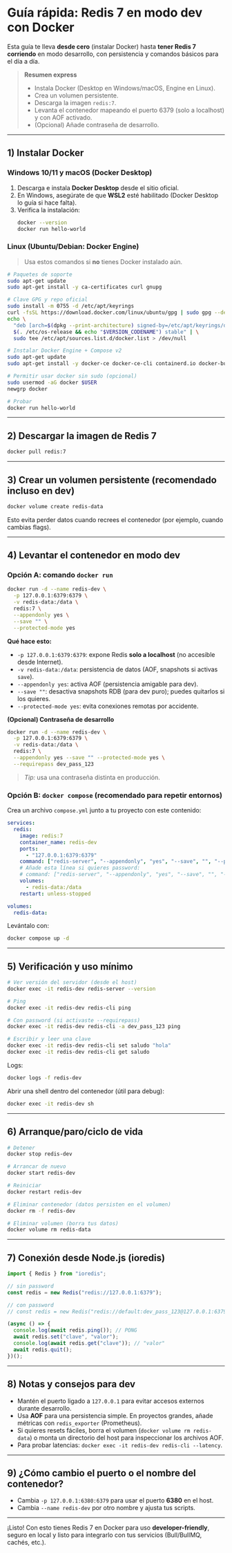 # Guía rápida: Redis 7 en modo **dev** con Docker

Esta guía te lleva **desde cero** (instalar Docker) hasta **tener Redis 7 corriendo** en modo desarrollo, con persistencia y comandos básicos para el día a día.

> **Resumen express**  
> - Instala Docker (Desktop en Windows/macOS, Engine en Linux).  
> - Crea un volumen persistente.  
> - Descarga la imagen `redis:7`.  
> - Levanta el contenedor mapeando el puerto 6379 (solo a localhost) y con AOF activado.  
> - (Opcional) Añade contraseña de desarrollo.  

---

## 1) Instalar Docker

### Windows 10/11 y macOS (Docker Desktop)
1. Descarga e instala **Docker Desktop** desde el sitio oficial.
2. En Windows, asegúrate de que **WSL2** esté habilitado (Docker Desktop lo guía si hace falta).
3. Verifica la instalación:
   ```bash
   docker --version
   docker run hello-world
   ```

### Linux (Ubuntu/Debian: Docker Engine)
> Usa estos comandos si **no** tienes Docker instalado aún.
```bash
# Paquetes de soporte
sudo apt-get update
sudo apt-get install -y ca-certificates curl gnupg

# Clave GPG y repo oficial
sudo install -m 0755 -d /etc/apt/keyrings
curl -fsSL https://download.docker.com/linux/ubuntu/gpg | sudo gpg --dearmor -o /etc/apt/keyrings/docker.gpg
echo \
  "deb [arch=$(dpkg --print-architecture) signed-by=/etc/apt/keyrings/docker.gpg] https://download.docker.com/linux/ubuntu \
  $(. /etc/os-release && echo "$VERSION_CODENAME") stable" | \
  sudo tee /etc/apt/sources.list.d/docker.list > /dev/null

# Instalar Docker Engine + Compose v2
sudo apt-get update
sudo apt-get install -y docker-ce docker-ce-cli containerd.io docker-buildx-plugin docker-compose-plugin

# Permitir usar docker sin sudo (opcional)
sudo usermod -aG docker $USER
newgrp docker

# Probar
docker run hello-world
```

---

## 2) Descargar la imagen de Redis 7
```bash
docker pull redis:7
```

---

## 3) Crear un volumen persistente (recomendado incluso en dev)
```bash
docker volume create redis-data
```

Esto evita perder datos cuando recrees el contenedor (por ejemplo, cuando cambias flags).

---

## 4) Levantar el contenedor en modo **dev**

### Opción A: comando `docker run`
```bash
docker run -d --name redis-dev \
  -p 127.0.0.1:6379:6379 \
  -v redis-data:/data \
  redis:7 \
  --appendonly yes \
  --save "" \
  --protected-mode yes
```
**Qué hace esto:**
- `-p 127.0.0.1:6379:6379`: expone Redis **solo a localhost** (no accesible desde Internet).
- `-v redis-data:/data`: persistencia de datos (AOF, snapshots si activas `save`).
- `--appendonly yes`: activa AOF (persistencia amigable para dev).
- `--save ""`: desactiva snapshots RDB (para dev puro); puedes quitarlos si los quieres.
- `--protected-mode yes`: evita conexiones remotas por accidente.

**(Opcional) Contraseña de desarrollo**
```bash
docker run -d --name redis-dev \
  -p 127.0.0.1:6379:6379 \
  -v redis-data:/data \
  redis:7 \
  --appendonly yes --save "" --protected-mode yes \
  --requirepass dev_pass_123
```
> *Tip:* usa una contraseña distinta en producción.


### Opción B: `docker compose` (recomendado para repetir entornos)
Crea un archivo `compose.yml` junto a tu proyecto con este contenido:

```yaml
services:
  redis:
    image: redis:7
    container_name: redis-dev
    ports:
      - "127.0.0.1:6379:6379"
    command: ["redis-server", "--appendonly", "yes", "--save", "", "--protected-mode", "yes"]
    # Añade esta línea si quieres password:
    # command: ["redis-server", "--appendonly", "yes", "--save", "", "--protected-mode", "yes", "--requirepass", "dev_pass_123"]
    volumes:
      - redis-data:/data
    restart: unless-stopped

volumes:
  redis-data:
```

Levántalo con:
```bash
docker compose up -d
```

---

## 5) Verificación y uso mínimo

```bash
# Ver versión del servidor (desde el host)
docker exec -it redis-dev redis-server --version

# Ping
docker exec -it redis-dev redis-cli ping

# Con password (si activaste --requirepass)
docker exec -it redis-dev redis-cli -a dev_pass_123 ping

# Escribir y leer una clave
docker exec -it redis-dev redis-cli set saludo "hola"
docker exec -it redis-dev redis-cli get saludo
```

Logs:
```bash
docker logs -f redis-dev
```

Abrir una shell dentro del contenedor (útil para debug):
```bash
docker exec -it redis-dev sh
```

---

## 6) Arranque/paro/ciclo de vida

```bash
# Detener
docker stop redis-dev

# Arrancar de nuevo
docker start redis-dev

# Reiniciar
docker restart redis-dev

# Eliminar contenedor (datos persisten en el volumen)
docker rm -f redis-dev

# Eliminar volumen (borra tus datos)
docker volume rm redis-data
```

---

## 7) Conexión desde Node.js (ioredis)

```ts
import { Redis } from "ioredis";

// sin password
const redis = new Redis("redis://127.0.0.1:6379");

// con password
// const redis = new Redis("redis://default:dev_pass_123@127.0.0.1:6379");

(async () => {
  console.log(await redis.ping()); // PONG
  await redis.set("clave", "valor");
  console.log(await redis.get("clave")); // "valor"
  await redis.quit();
})();
```

---

## 8) Notas y consejos para **dev**
- Mantén el puerto ligado a `127.0.0.1` para evitar accesos externos durante desarrollo.
- Usa **AOF** para una persistencia simple. En proyectos grandes, añade métricas con `redis_exporter` (Prometheus).
- Si quieres resets fáciles, borra el volumen (`docker volume rm redis-data`) o monta un directorio del host para inspeccionar los archivos AOF.
- Para probar latencias: `docker exec -it redis-dev redis-cli --latency`.

---

## 9) ¿Cómo cambio el puerto o el nombre del contenedor?
- Cambia `-p 127.0.0.1:6380:6379` para usar el puerto **6380** en el host.
- Cambia `--name redis-dev` por otro nombre y ajusta tus scripts.

---

¡Listo! Con esto tienes Redis 7 en Docker para uso **developer-friendly**, seguro en local y listo para integrarlo con tus servicios (Bull/BullMQ, cachés, etc.).
